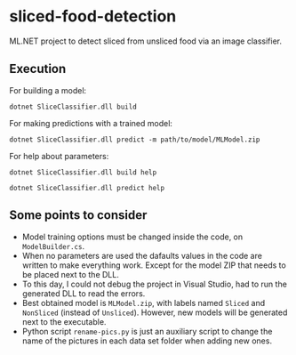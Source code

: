 # sliced-food-detection
ML.NET project to detect sliced from unsliced food via an image classifier.

## Execution

For building a model:

`dotnet SliceClassifier.dll build`

For making predictions with a trained model:

`dotnet SliceClassifier.dll predict -m path/to/model/MLModel.zip`

For help about parameters:

`dotnet SliceClassifier.dll build help`

`dotnet SliceClassifier.dll predict help`

## Some points to consider

* Model training options must be changed inside the code, on `ModelBuilder.cs`.
* When no parameters are used the dafaults values in the code are written to make everything work. Except for the model ZIP that needs to be placed next to the DLL.
* To this day, I could not debug the project in Visual Studio, had to run the generated DLL to read the errors.
* Best obtained model is `MLModel.zip`, with labels named `Sliced` and `NonSliced` (instead of `Unsliced`). However, new models will be generated next to the executable.
* Python script `rename-pics.py` is just an auxiliary script to change the name of the pictures in each data set folder when adding new ones.
